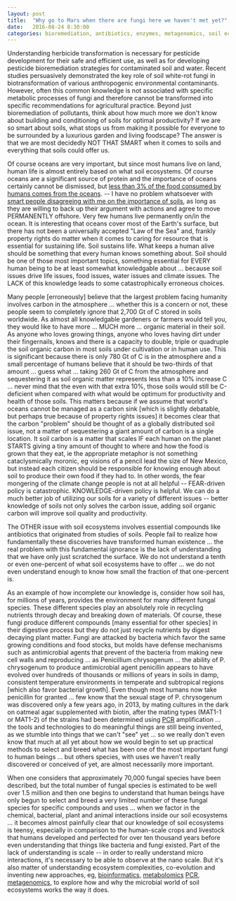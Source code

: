 ```yaml
---
layout: post
title:  "Why go to Mars when there are fungi here we haven't met yet?"
date:   2016-08-24 8:30:00
categories: bioremediation, antibiotics, enzymes, metagenomics, soil ecosystems
---
```

Understanding herbicide transformation is necessary for pesticide development for their safe and efficient use, as well as for developing pesticide bioremediation strategies for contaminated soil and water. Recent studies persuasively demonstrated the key role of soil white-rot fungi in biotransformation of various anthropogenic environmental contaminants. However, often this common knowledge is not associated with specific metabolic processes of fungi and therefore cannot be transformed into specific recommendations for agricultural practice.  Beyond just bioremediation of pollutants, think about how much more we don't know about building and conditioning of soils for optimal productivity?  If we are so smart about soils, what stops us from making it possible for everyone to be surrounded by a luxurious garden and living foodscape?  The answer is that we are most decidedly NOT THAT SMART when it comes to soils and everything that soils could offer us.  

Of course oceans are very important, but since most humans live on land, human life is almost entirely based on what soil ecosystems.  Of course oceans are a significant source of protein and the importance of oceans certainly cannot be dismissed, but [less than 3% of the food consumed by humans comes from the oceans](http://core.ecu.edu/geology/woods/SEARESOURCES.htm). -- I have no problem whatsoever with [smart people disagreeing with me on the importance of soils](https://en.wikipedia.org/wiki/Global_Ocean_Sampling_Expedition), as long as they are willing to back up their argument with actions and agree to move PERMANENTLY offshore. Very few humans live permanently on/in the ocean. It is interesting that oceans cover most of the Earth's surface, but there has not been a universally accepted "Law of the Sea" and, frankly property rights do matter when it comes to caring for resource that is essential for sustaining life.  Soil sustains life.  What keeps a human alive should be something that every human knows something about. Soil should be one of those most important topics, something essential for EVERY human being to be at least somewhat knowledgable about ... because soil issues drive life issues, food issues, water issues and climate issues. The LACK of this knowledge leads to some catastrophically erroneous choices.  

Many people [erroneously] believe that the largest problem facing humanity involves carbon in the atmosphere ... whether this is a concern or not, these people seem to completely ignore that 2,700 Gt of C stored in soils worldwide.  As almost all knowledgable gardeners or farmers would tell you, they would like to have more ... MUCH more ... organic material in their soil.  As anyone who loves growing things, anyone who loves having dirt under their fingernails, knows and there is a capacity to double, triple or quadruple the soil organic carbon in most soils under cultivation or in human use.  This is significant because there is only 780 Gt of C is in the atmosphere and a small percentage of humans believe that it should be two-thirds of that amount ... guess what ... taking 260 Gt of C from the atmosphere and sequestering it as soil organic matter represents less than a 10% increase C ... never mind that the even with that extra 10%, those soils would still be C-deficient when compared with what would be optimum for productivity and health of those soils. This matters because if we assume that world's oceans cannot be managed as a carbon sink [which is slightly debatable, but perhaps true because of property rights issues] it becomes clear that the carbon "problem" should be thought of as a globally distributed soil issue, not a matter of sequestering a giant amount of carbon is a single location.  It soil carbon is a matter that scales IF each human on the planet STARTS giving a tiny amount of thought to where and how the food is grown that they eat, ie the appropriate metaphor is not something cataclysmically moronic, eg visions of a pencil lead the size of New Mexico, but instead each citizen should be responsible for knowing enough about soil to produce their own food if they had to. In other words, the fear mongering of the climate change people is not at all helpful -- FEAR-driven policy is catastrophic. KNOWLEDGE-driven policy is helpful. We can do a much better job of utilizing our soils for a variety of different issues -- better knowledge of soils not only solves the carbon  issue, adding soil organic carbon will improve soil quality and productivity.  

The OTHER issue with soil ecosystems involves essential compounds like antibiotics that originated from studies of soils.  People fail to realize how fundamentally these discoveries have transformed human existence ... the real problem with this fundamental ignorance is the lack of understanding that we have only just scratched the surface.  We do not understand a tenth or even one-percent of what soil ecosystems have to offer ... we do not even understand enough to know how small the fraction of that one-percent is.  

As an example of how incomplete our knowledge is, consider how soil has, for millions of years, provides the environment for many different fungal species. These different species play an absolutely role in recycling nutrients through decay and breaking down of materials. Of course, these fungi produce different compounds [many essential for other species] in their digestive process but they do not just recycle nutrients by digest decaying plant matter. Fungi are attacked by bacteria which favor the same growing conditions and food stocks, but molds have defense mechanisms such as antimicrobial agents that prevent of the bacteria from making new cell walls and reproducing ... as Penicillium chrysogenum ... the ability of P. chrysogenum to produce antimicrobial agent penicillin appears to have evolved over hundreds of thousands or millions of years in soils in damp, consistent temperature environments in temperate and subtropical regions [which also favor bacterial growth]. Even though most humans now take penicillin for granted ... few know that the sexual stage of P. chrysogenum was discovered only a few years ago, in 2013, by mating cultures in the dark on oatmeal agar supplemented with biotin, after the mating types (MAT1-1 or MAT1-2) of the strains had been determined using [PCR](https://en.wikipedia.org/wiki/Polymerase_chain_reaction) amplification ... the tools and technologies to do meaningful things are still being invented, as we stumble into things that we can't "see" yet ...  so we really don't even know that much at all yet about how we would begin to set up practical methods to select and breed what has been one of the most important fungi to human beings ... but others species, with uses we haven't really discovered or conceived of yet, are almost necessarily more important.  

When one considers that approximately 70,000 fungal species have been described, but the total number of fungal species is estimated to be well over 1.5 million and then one begins to understand that human beings have only begun to select and breed a very limited number of these fungal species for specific compounds and uses ... when we factor in the chemical, bacterial, plant and animal interactions inside our soil ecosystems ... it becomes almost painfully clear that our knowledge of soil ecosystems is teensy, especially in comparison to the human-scale crops and livestock that humans developed and perfected for over ten thousand years before even understanding that things like bacteria and fungi existed. Part of the lack of understanding is scale -- in order to really understand micro interactions, it's necessary to be able to observe at the nano scale. But it's also matter of understanding ecosystem complexities, co-evolution and inventing new approaches, eg, [bioinformatics](http://www.helmholtz-muenchen.de/ibis/), [metabolomics](https://en.wikipedia.org/wiki/Metabolomics) [PCR](https://en.wikipedia.org/wiki/Polymerase_chain_reaction), [metagenomics](https://en.wikipedia.org/wiki/Metagenomics), to explore how and why the microbial world of soil ecosystems works the way it does.  
